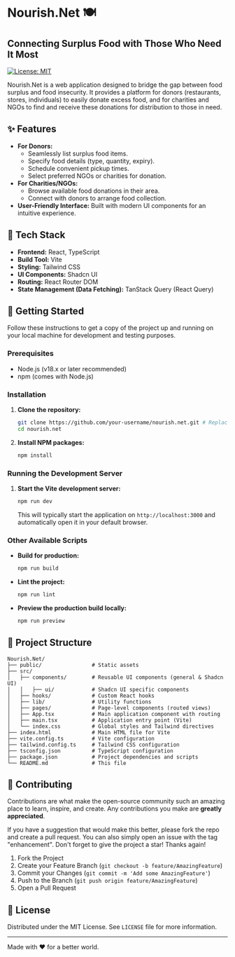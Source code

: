 # Nourish.Net 🍽️

## Connecting Surplus Food with Those Who Need It Most

[![License: MIT](https://img.shields.io/badge/License-MIT-yellow.svg)](https://opensource.org/licenses/MIT)

Nourish.Net is a web application designed to bridge the gap between food surplus and food insecurity. It provides a platform for donors (restaurants, stores, individuals) to easily donate excess food, and for charities and NGOs to find and receive these donations for distribution to those in need.

## ✨ Features

*   **For Donors:**
    *   Seamlessly list surplus food items.
    *   Specify food details (type, quantity, expiry).
    *   Schedule convenient pickup times.
    *   Select preferred NGOs or charities for donation.
*   **For Charities/NGOs:**
    *   Browse available food donations in their area.
    *   Connect with donors to arrange food collection.
*   **User-Friendly Interface:** Built with modern UI components for an intuitive experience.

## 🚀 Tech Stack

*   **Frontend:** React, TypeScript
*   **Build Tool:** Vite
*   **Styling:** Tailwind CSS
*   **UI Components:** Shadcn UI
*   **Routing:** React Router DOM
*   **State Management (Data Fetching):** TanStack Query (React Query)

## 🏁 Getting Started

Follow these instructions to get a copy of the project up and running on your local machine for development and testing purposes.

### Prerequisites

*   Node.js (v18.x or later recommended)
*   npm (comes with Node.js)

### Installation

1.  **Clone the repository:**
    ```bash
    git clone https://github.com/your-username/nourish.net.git # Replace with your actual repo URL if applicable
    cd nourish.net
    ```

2.  **Install NPM packages:**
    ```bash
    npm install
    ```

### Running the Development Server

1.  **Start the Vite development server:**
    ```bash
    npm run dev
    ```
    This will typically start the application on `http://localhost:3000` and automatically open it in your default browser.

### Other Available Scripts

*   **Build for production:**
    ```bash
    npm run build
    ```
*   **Lint the project:**
    ```bash
    npm run lint
    ```
*   **Preview the production build locally:**
    ```bash
    npm run preview
    ```

## 📂 Project Structure

```
Nourish.Net/
├── public/                # Static assets
├── src/
│   ├── components/        # Reusable UI components (general & Shadcn UI)
│   │   ├── ui/            # Shadcn UI specific components
│   ├── hooks/             # Custom React hooks
│   ├── lib/               # Utility functions
│   ├── pages/             # Page-level components (routed views)
│   ├── App.tsx            # Main application component with routing
│   ├── main.tsx           # Application entry point (Vite)
│   └── index.css          # Global styles and Tailwind directives
├── index.html             # Main HTML file for Vite
├── vite.config.ts         # Vite configuration
├── tailwind.config.ts     # Tailwind CSS configuration
├── tsconfig.json          # TypeScript configuration
├── package.json           # Project dependencies and scripts
└── README.md              # This file
```

## 🤝 Contributing

Contributions are what make the open-source community such an amazing place to learn, inspire, and create. Any contributions you make are **greatly appreciated**.

If you have a suggestion that would make this better, please fork the repo and create a pull request. You can also simply open an issue with the tag "enhancement".
Don't forget to give the project a star! Thanks again!

1.  Fork the Project
2.  Create your Feature Branch (`git checkout -b feature/AmazingFeature`)
3.  Commit your Changes (`git commit -m 'Add some AmazingFeature'`)
4.  Push to the Branch (`git push origin feature/AmazingFeature`)
5.  Open a Pull Request

## 📜 License

Distributed under the MIT License. See `LICENSE` file for more information.

---

Made with ❤️ for a better world.
